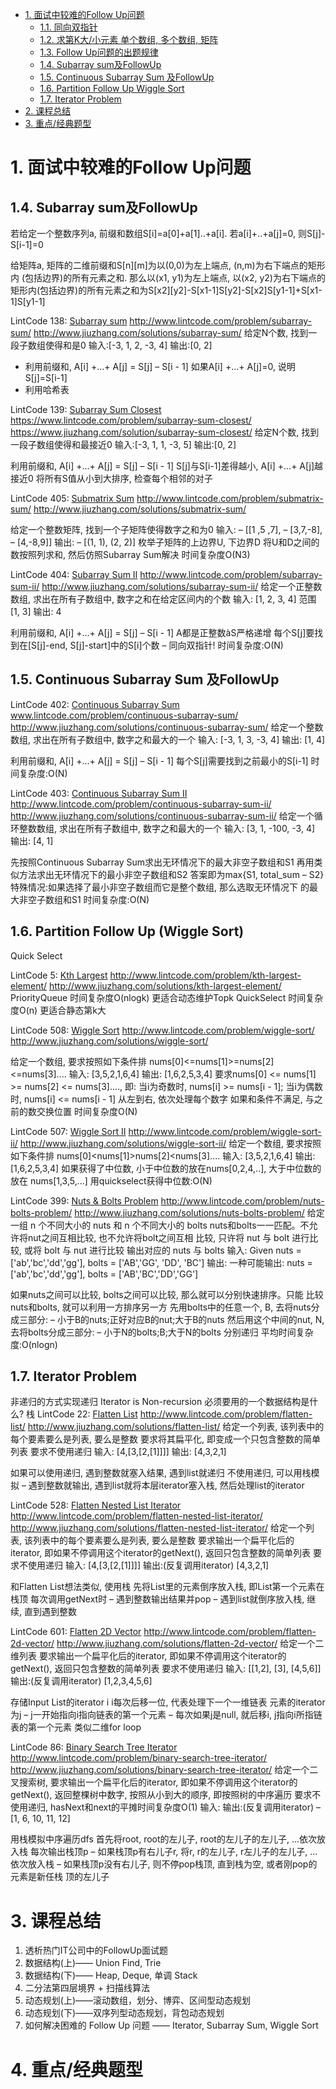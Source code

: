 <!-- TOC -->

- [1. 面试中较难的Follow Up问题](#1-%E9%9D%A2%E8%AF%95%E4%B8%AD%E8%BE%83%E9%9A%BE%E7%9A%84follow-up%E9%97%AE%E9%A2%98)
    - [1.1. 同向双指针](#11-%E5%90%8C%E5%90%91%E5%8F%8C%E6%8C%87%E9%92%88)
    - [1.2. 求第K大/小元素 单个数组, 多个数组, 矩阵](#12-%E6%B1%82%E7%AC%ACk%E5%A4%A7%E5%B0%8F%E5%85%83%E7%B4%A0-%E5%8D%95%E4%B8%AA%E6%95%B0%E7%BB%84-%E5%A4%9A%E4%B8%AA%E6%95%B0%E7%BB%84-%E7%9F%A9%E9%98%B5)
    - [1.3. Follow Up问题的出题规律](#13-follow-up%E9%97%AE%E9%A2%98%E7%9A%84%E5%87%BA%E9%A2%98%E8%A7%84%E5%BE%8B)
    - [1.4. Subarray sum及FollowUp](#14-subarray-sum%E5%8F%8Afollowup)
    - [1.5. Continuous Subarray Sum 及FollowUp](#15-continuous-subarray-sum-%E5%8F%8Afollowup)
    - [1.6. Partition Follow Up Wiggle Sort](#16-partition-follow-up-wiggle-sort)
    - [1.7. Iterator Problem](#17-iterator-problem)
- [2. 课程总结](#2-%E8%AF%BE%E7%A8%8B%E6%80%BB%E7%BB%93)
- [3. 重点/经典题型](#3-%E9%87%8D%E7%82%B9%E7%BB%8F%E5%85%B8%E9%A2%98%E5%9E%8B)

<!-- /TOC -->

# 1. 面试中较难的Follow Up问题


## 1.4. Subarray sum及FollowUp
若给定一个整数序列a, 前缀和数组S[i]=a[0]+a[1]..+a[i]. 若a[i]+..+a[j]=0, 则S[j]-S[i-1]=0

给矩阵a, 矩阵的二维前缀和S[n][m]为以(0,0)为左上端点, (n,m)为右下端点的矩形内 (包括边界)的所有元素之和. 那么以(x1, y1)为左上端点, 以(x2, y2)为右下端点的矩形内(包括边界)的所有元素之和为S[x2][y2]-S[x1-1]S[y2]-S[x2]S[y1-1]+S[x1-1]S[y1-1]

LintCode 138: [Subarray sum]()
http://www.lintcode.com/problem/subarray-sum/
http://www.jiuzhang.com/solutions/subarray-sum/
给定N个数, 找到一段子数组使得和是0
输入:[-3, 1, 2, -3, 4] 输出:[0, 2]
- 利用前缀和, A[i] +...+ A[j] = S[j] – S[i - 1] 如果A[i] +...+ A[j]=0, 说明S[j]=S[i-1]
- 利用哈希表

LintCode 139: [Subarray Sum Closest]()
https://www.lintcode.com/problem/subarray-sum-closest/ 
https://www.jiuzhang.com/solution/subarray-sum-closest/
给定N个数, 找到一段子数组使得和最接近0
输入:[-3, 1, 1, -3, 5] 输出:[0, 2]
  
利用前缀和, A[i] +...+ A[j] = S[j] – S[i - 1]
S[j]与S[i-1]差得越小, A[i] +...+ A[j]越接近0
将所有S值从小到大排序, 检查每个相邻的对子
 
LintCode 405: [Submatrix Sum]()
http://www.lintcode.com/problem/submatrix-sum/ 
http://www.jiuzhang.com/solutions/submatrix-sum/

给定一个整数矩阵, 找到一个子矩阵使得数字之和为0 
输入:
– [[1 ,5 ,7],
– [3,7,-8],
– [4,-8,9]] 输出:
– [(1, 1), (2, 2)]
枚举子矩阵的上边界U, 下边界D
将U和D之间的数按照列求和, 然后仿照Subarray Sum解决 时间复杂度O(N3)

LintCode 404: [Subarray Sum II]()
http://www.lintcode.com/problem/subarray-sum-ii/ http://www.jiuzhang.com/solutions/subarray-sum-ii/
给定一个正整数数组, 求出在所有子数组中, 数字之和在给定区间内的个数 
输入: [1, 2, 3, 4] 范围 [1, 3] 输出: 4

利用前缀和, A[i] +...+ A[j] = S[j] – S[i - 1]
A都是正整数àS严格递增
每个S[j]要找到在[S[j]-end, S[j]-start]中的S[i]个数 – 同向双指针!
时间复杂度:O(N)
 
## 1.5. Continuous Subarray Sum 及FollowUp
LintCode 402: [Continuous Subarray Sum]()
www.lintcode.com/problem/continuous-subarray-sum/
http://www.jiuzhang.com/solutions/continuous-subarray-sum/
给定一个整数数组, 求出在所有子数组中, 数字之和最大的一个 
输入: [-3, 1, 3, -3, 4] 输出: [1, 4]
  
利用前缀和, A[i] +...+ A[j] = S[j] – S[i - 1] 每个S[j]需要找到之前最小的S[i-1]
时间复杂度:O(N)

LintCode 403: [Continuous Subarray Sum II]()
http://www.lintcode.com/problem/continuous-subarray-sum-ii/ http://www.jiuzhang.com/solutions/continuous-subarray-sum-ii/
给定一个循环整数数组, 求出在所有子数组中, 数字之和最大的一个 
输入: [3, 1, -100, -3, 4] 输出: [4, 1]

先按照Continuous Subarray Sum求出无环情况下的最大非空子数组和S1
再用类似方法求出无环情况下的最小非空子数组和S2
答案即为max{S1, total_sum – S2}
特殊情况:如果选择了最小非空子数组而它是整个数组, 那么选取无环情况下 的最大非空子数组和S1
时间复杂度:O(N)
 

## 1.6. Partition Follow Up (Wiggle Sort)
Quick Select
  
LintCode 5: [Kth Largest]()
http://www.lintcode.com/problem/kth-largest-element/ 
http://www.jiuzhang.com/solutions/kth-largest-element/
PriorityQueue
时间复杂度O(nlogk) 更适合动态维护Topk
QuickSelect
时间复杂度O(n) 更适合静态第k大
 
LintCode 508: [Wiggle Sort]()
http://www.lintcode.com/problem/wiggle-sort/ http://www.jiuzhang.com/solutions/wiggle-sort/

给定一个数组, 要求按照如下条件排 nums[0]<=nums[1]>=nums[2]<=nums[3]....
输入: [3,5,2,1,6,4] 输出: [1,6,2,5,3,4]
要求nums[0] <= nums[1] >= nums[2] <= nums[3]...., 即: 当i为奇数时, nums[i] >= nums[i - 1]; 当i为偶数时, nums[i] <= nums[i - 1]
从左到右, 依次处理每个数字
如果和条件不满足, 与之前的数交换位置 时间复杂度O(N)

LintCode 507: [Wiggle Sort II]()
http://www.lintcode.com/problem/wiggle-sort-ii/ http://www.jiuzhang.com/solutions/wiggle-sort-ii/
给定一个数组, 要求按照如下条件排 nums[0]<nums[1]>nums[2]<nums[3]....
输入: [3,5,2,1,6,4] 输出: [1,6,2,5,3,4]
如果获得了中位数, 小于中位数的放在nums[0,2,4,..], 大于中位数的放在 nums[1,3,5,...]
用quickselect获得中位数:O(N)
 
LintCode 399: [Nuts & Bolts Problem]()
http://www.lintcode.com/problem/nuts-bolts-problem/ http://www.jiuzhang.com/solutions/nuts-bolts-problem/
给定一组 n 个不同大小的 nuts 和 n 个不同大小的 bolts
nuts和bolts一一匹配。不允许将nut之间互相比较, 也不允许将bolt之间互相
比较, 只许将 nut 与 bolt 进行比较,  或将 bolt 与 nut 进行比较
输出对应的 nuts 与 bolts
输入: Given nuts = ['ab','bc','dd','gg'], bolts = ['AB','GG', 'DD', 'BC']
输出: 一种可能输出: nuts = ['ab','bc','dd','gg'], bolts = ['AB','BC','DD','GG']

如果nuts之间可以比较, bolts之间可以比较, 那么就可以分别快速排序。只能 比较nuts和bolts, 就可以利用一方排序另一方
先用bolts中的任意一个, B, 去将nuts分成三部分: – 小于B的nuts;正好对应B的nut;大于B的nuts
然后用这个中间的nut, N, 去将bolts分成三部分: – 小于N的bolts;B;大于N的bolts
分别递归
平均时间复杂度:O(nlogn) 

## 1.7. Iterator Problem
非递归的方式实现递归
Iterator is Non-recursion
必须要用的一个数据结构是什么? 栈
LintCode 22: [Flatten List]()
http://www.lintcode.com/problem/flatten-list/ http://www.jiuzhang.com/solutions/flatten-list/
给定一个列表, 该列表中的每个要素要么是列表, 要么是整数 要求将其扁平化, 即变成一个只包含整数的简单列表
要求不使用递归
输入: [4,[3,[2,[1]]]] 输出: [4,3,2,1]

如果可以使用递归, 遇到整数就塞入结果, 遇到list就递归 不使用递归, 可以用栈模拟
– 遇到整数就输出, 遇到list就将本层iterator塞入栈, 然后处理list的iterator

  
LintCode 528: [Flatten Nested List Iterator]()
http://www.lintcode.com/problem/flatten-nested-list-iterator/ 
http://www.jiuzhang.com/solutions/flatten-nested-list-iterator/
给定一个列表, 该列表中的每个要素要么是列表, 要么是整数
要求输出一个扁平化后的iterator, 即如果不停调用这个iterator的getNext(), 
返回只包含整数的简单列表
要求不使用递归
输入: [4,[3,[2,[1]]]] 输出:(反复调用iterator) [4,3,2,1]
  
和Flatten List想法类似,  使用栈
先将List里的元素倒序放入栈, 即List第一个元素在栈顶
每次调用getNext时
– 遇到整数输出结果并pop
– 遇到list就倒序放入栈, 继续, 直到遇到整数

LintCode 601: [Flatten 2D Vector]()
http://www.lintcode.com/problem/flatten-2d-vector/ 
http://www.jiuzhang.com/solutions/flatten-2d-vector/
给定一个二维列表
要求输出一个扁平化后的iterator, 即如果不停调用这个iterator的getNext(), 
返回只包含整数的简单列表
要求不使用递归
输入: [[1,2], [3], [4,5,6]] 输出:(反复调用iterator) [1,2,3,4,5,6]

存储Input List的iterator i
i每次后移一位, 代表处理下一个一维链表
元素的iterator为j
– j一开始指向i指向链表的第一个元素
– 每次如果j是null, 就后移i, j指向i所指链表的第一个元素
类似二维for loop

LintCode 86: [Binary Search Tree Iterator]()
http://www.lintcode.com/problem/binary-search-tree-iterator/ 
http://www.jiuzhang.com/solutions/binary-search-tree-iterator/
给定一个二叉搜索树, 要求输出一个扁平化后的iterator, 即如果不停调用这个iterator的getNext(), 
返回整棵树中数字, 按照从小到大的顺序, 即按照树的中序遍历
要求不使用递归, hasNext和next的平摊时间复杂度O(1)
输入: 输出:(反复调用iterator) – [1, 6, 10, 11, 12]
  
用栈模拟中序遍历dfs
首先将root, root的左儿子, root的左儿子的左儿子, ...依次放入栈
每次输出栈顶p
– 如果栈顶p有右儿子r, 将r, r的左儿子, r左儿子的左儿子, ...依次放入栈
– 如果栈顶p没有右儿子, 则不停pop栈顶, 直到栈为空, 或者刚pop的元素是新任栈 顶的左儿子


# 3. 课程总结
1. 透析热门IT公司中的FollowUp面试题
2. 数据结构(上)—— Union Find, Trie
3. 数据结构(下)—— Heap, Deque, 单调 Stack
4. 二分法第四层境界 + 扫描线算法
5. 动态规划(上)——滚动数组，划分、博弈、区间型动态规划
6. 动态规划(下)——双序列型动态规划，背包动态规划
7. 如何解决困难的 Follow Up 问题 —— Iterator, Subarray Sum, Wiggle Sort


# 4. 重点/经典题型